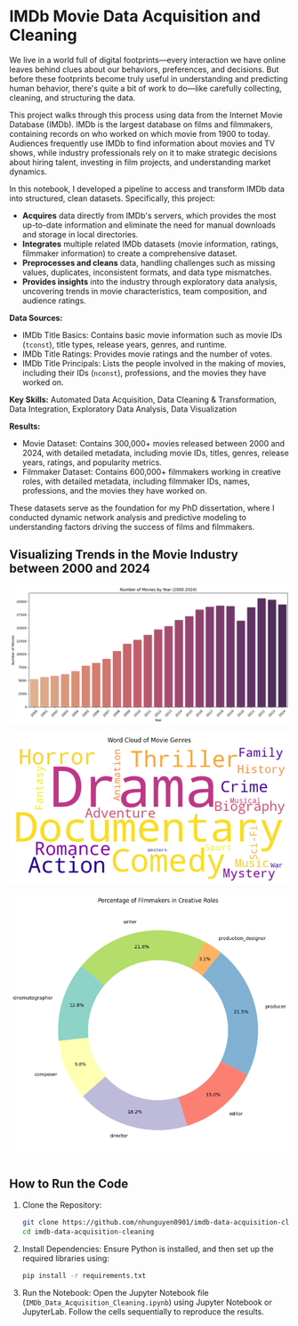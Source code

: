 # IMDb Movie Data Acquisition and Cleaning

We live in a world full of digital footprints—every interaction we have online leaves behind clues about our behaviors, preferences, and decisions. But before these footprints become truly useful in understanding and predicting human behavior, there's quite a bit of work to do—like carefully collecting, cleaning, and structuring the data. 

This project walks through this process using data from the Internet Movie Database (IMDb). IMDb is the largest database on films and filmmakers, containing records on who worked on which movie from 1900 to today. Audiences frequently use IMDb to find information about movies and TV shows, while industry professionals rely on it to make strategic decisions about hiring talent, investing in film projects, and understanding market dynamics.

In this notebook, I developed a pipeline to access and transform IMDb data into structured, clean datasets. Specifically, this project:
- **Acquires** data directly from IMDb's servers, which provides the most up-to-date information and eliminate the need for manual downloads and storage in local directories.
- **Integrates** multiple related IMDb datasets (movie information, ratings, filmmaker information) to create a comprehensive dataset.
- **Preprocesses and cleans** data, handling challenges such as missing values, duplicates, inconsistent formats, and data type mismatches.
- **Provides insights** into the industry through exploratory data analysis, uncovering trends in movie characteristics, team composition, and audience ratings. 


**Data Sources:**  
- IMDb Title Basics: Contains basic movie information such as movie IDs (`tconst`), title types, release years, genres, and runtime.
- IMDb Title Ratings: Provides movie ratings and the number of votes.
- IMDb Title Principals: Lists the people involved in the making of movies, including their IDs (`nconst`), professions, and the movies they have worked on.

**Key Skills:** Automated Data Acquisition, Data Cleaning & Transformation, Data Integration, Exploratory Data Analysis, Data Visualization

**Results:**
- Movie Dataset: Contains 300,000+ movies released between 2000 and 2024, with detailed metadata, including movie IDs, titles, genres, release years, ratings, and popularity metrics.
- Filmmaker Dataset: Contains 600,000+ filmmakers working in creative roles, with detailed metadata, including filmmaker IDs, names, professions, and the movies they have worked on.

These datasets serve as the foundation for my PhD dissertation, where I conducted dynamic network analysis and predictive modeling to understanding factors driving the success of films and filmmakers.

## Visualizing Trends in the Movie Industry between 2000 and 2024

![Movie Production Trends](image/num_movies_2000_2024.png)

![Genre Popularity Trends](image/genre_popularity_2000_2024.png)

![Share of Creative Roles](image/creative_roles_percentage_2000_2024.png)


## How to Run the Code

1. Clone the Repository:  
   ```bash
   git clone https://github.com/nhunguyen0901/imdb-data-acquisition-cleaning.git
   cd imdb-data-acquisition-cleaning

2. Install Dependencies:
Ensure Python is installed, and then set up the required libraries using:
    ```bash
    pip install -r requirements.txt

3. Run the Notebook:
Open the Jupyter Notebook file (`IMDb_Data_Acquisition_Cleaning.ipynb`) using Jupyter Notebook or JupyterLab. Follow the cells sequentially to reproduce the results.



